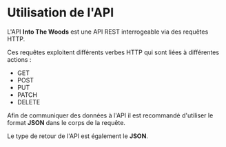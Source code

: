 # Utilisation de l'API

L'API **Into The Woods** est une API REST interrogeable via des requêtes HTTP. 

Ces requêtes exploitent différents verbes HTTP qui sont liées à différentes actions :

- GET
- POST
- PUT
- PATCH
- DELETE



Afin de communiquer des données à l'API il est recommandé d'utiliser le format **JSON** dans le corps de la requête.

Le type de retour de l'API est également le **JSON**.